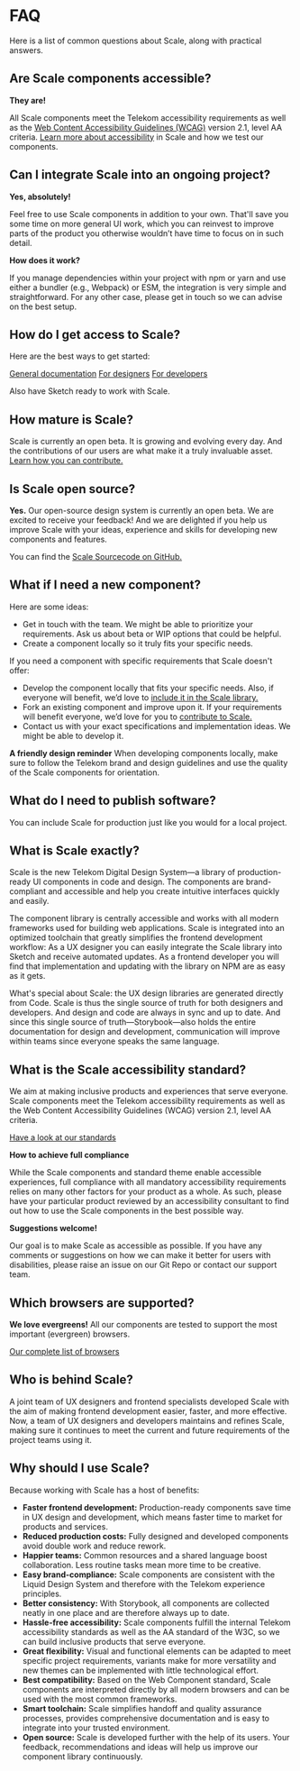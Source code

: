 # FAQ

Here is a list of common questions about Scale, along with practical answers.

## Are Scale components accessible?

**They are!**

All Scale components meet the Telekom accessibility requirements as well as the [Web Content Accessibility Guidelines (WCAG)](https://www.w3.org/TR/WCAG21/) version 2.1, level AA criteria.
<a href="./?path=/story/scale-for-developers-accessibility--page">Learn more about accessibility</a> in Scale and how we test our components.

## Can I integrate Scale into an ongoing project?

**Yes, absolutely!**

Feel free to use Scale components in addition to your own.
That'll save you some time on more general UI work, which you can reinvest to improve parts of the product you otherwise wouldn’t have time to focus on in such detail.

**How does it work?**

If you manage dependencies within your project with npm or yarn and use either a bundler (e.g., Webpack) or ESM, the integration is very simple and straightforward.
For any other case, please get in touch so we can advise on the best setup.

## How do I get access to Scale?

Here are the best ways to get started:

<a href="./?path=/story/scale-design-system--page">General documentation</a>
<a href="./?path=/story/scale-for-designers-getting-started--page">For designers</a>
<a href="./?path=/story/scale-for-developers-setup--page">For developers</a>

Also have Sketch ready to work with Scale.

## How mature is Scale?

Scale is currently an open beta. It is growing and evolving every day. And the contributions of our users are what make it a truly invaluable asset.
<a href="./?path=/story/community-contributing-to-scale--page">Learn how you can contribute.</a>

## Is Scale open source?

**Yes.**
Our open-source design system is currently an open beta.
We are excited to receive your feedback! And we are delighted if you help us improve Scale with your ideas, experience and skills for developing new components and features.

You can find the [Scale Sourcecode on GitHub.](https://github.com/telekom/scale/)

## What if I need a new component?

Here are some ideas:

- Get in touch with the team. We might be able to prioritize your requirements. Ask us about beta or WIP options that could be helpful.
- Create a component locally so it truly fits your specific needs.

If you need a component with specific requirements that Scale doesn't offer:

- Develop the component locally that fits your specific needs. Also, if everyone will benefit, we’d love to <a href="./?path=/story/community-contributing-to-scale--page">include it in the Scale library.</a>
- Fork an existing component and improve upon it. If your requirements will benefit everyone, we’d love for you to <a href="./?path=/story/community-contributing-to-scale--page">contribute to Scale.</a>
- Contact us with your exact specifications and implementation ideas. We might be able to develop it.

**A friendly design reminder**
When developing components locally, make sure to follow the Telekom brand and design guidelines and use the quality of the Scale components for orientation.

## What do I need to publish software?

You can include Scale for production just like you would for a local project.

## What is Scale exactly?

Scale is the new Telekom Digital Design System—a library of production-ready UI components in code and design. The components are brand-compliant and accessible and help you create intuitive interfaces quickly and easily.

The component library is centrally accessible and works with all modern frameworks used for building web applications. Scale is integrated into an optimized toolchain that greatly simplifies the frontend development workflow: As a UX designer you can easily integrate the Scale library into Sketch and receive automated updates. As a frontend developer you will find that implementation and updating with the library on NPM are as easy as it gets.

What's special about Scale: the UX design libraries are generated directly from Code. Scale is thus the single source of truth for both designers and developers. And design and code are always in sync and up to date. And since this single source of truth—Storybook—also holds the entire documentation for design and development, communication will improve within teams since everyone speaks the same language.  

## What is the Scale accessibility standard?

We aim at making inclusive products and experiences that serve everyone.
Scale components meet the Telekom accessibility requirements as well as the Web Content Accessibility Guidelines (WCAG) version 2.1, level AA criteria.

<a href="./?path=/story/scale-for-developers-accessibility--page">Have a look at our standards</a>

**How to achieve full compliance**

While the Scale components and standard theme enable accessible experiences, full compliance with all mandatory accessibility requirements relies on many other factors for your product as a whole.
As such, please have your particular product reviewed by an accessibility consultant to find out how to use the Scale components in the best possible way.

**Suggestions welcome!**

Our goal is to make Scale as accessible as possible. If you have any comments or suggestions on how we can make it better for users with disabilities, please raise an issue on our Git Repo or contact our support team.

## Which browsers are supported?

**We love evergreens!**
All our components are tested to support the most important (evergreen) browsers.

<a href="./?path=/story/scale-for-developers-browser-support--page">Our complete list of browsers</a>

## Who is behind Scale?

A joint team of UX designers and frontend specialists developed Scale with the aim of making frontend development easier, faster, and more effective.
Now, a team of UX designers and developers maintains and refines Scale, making sure it continues to meet the current and future requirements of the project teams using it.

## Why should I use Scale?

Because working with Scale has a host of benefits:

- **Faster frontend development:** Production-ready components save time in UX design and development, which means faster time to market for products and services.
- **Reduced production costs:** Fully designed and developed components avoid double work and reduce rework.
- **Happier teams:** Common resources and a shared language boost collaboration. Less routine tasks mean more time to be creative.
- **Easy brand-compliance:** Scale components are consistent with the Liquid Design System and therefore with the Telekom experience principles.
- **Better consistency:** With Storybook, all components are collected neatly in one place and are therefore always up to date.
- **Hassle-free accessibility:** Scale components fulfill the internal Telekom accessibility standards as well as the AA standard of the W3C, so we can build inclusive products that serve everyone.
- **Great flexibility:** Visual and functional elements can be adapted to meet specific project requirements, variants make for more versatility and new themes can be implemented with little technological effort.
- **Best compatibility:** Based on the Web Component standard, Scale components are interpreted directly by all modern browsers and can be used with the most common frameworks.
- **Smart toolchain:** Scale simplifies handoff and quality assurance processes, provides comprehensive documentation and is easy to integrate into your trusted environment.
- **Open source:** Scale is developed further with the help of its users. Your feedback, recommendations and ideas will help us improve our component library continuously.
